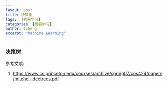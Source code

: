 ```yaml
---
layout: post
title: 决策树
tags:  [机器学习]
categories: [机器学习]
author: liheng
excerpt: "Machine Learning"
---
```

### 决策树








参考文献:

1. https://www.cs.princeton.edu/courses/archive/spring07/cos424/papers/mitchell-dectrees.pdf